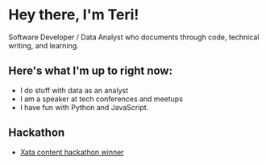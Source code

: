 # Hey there, I'm Teri!

Software Developer / Data Analyst who documents through code, technical writing, and learning.

## Here's what I'm up to right now:

<!-- - I do lots of front-end (HTML, CSS, JavaScript) stuff through weekend projects and hackathons -->
<!-- - I am an open-source maintainer to [LinkTree](https://github.com/Terieyenike/linktree/) Django project -->
- I do stuff with data as an analyst
- I am a speaker at tech conferences and meetups
- I have fun with Python and JavaScript. 

## Hackathon

- [Xata content hackathon winner](https://dev.to/terieyenike/building-an-efficient-waitlist-app-with-nextjs-and-xata-caf)
